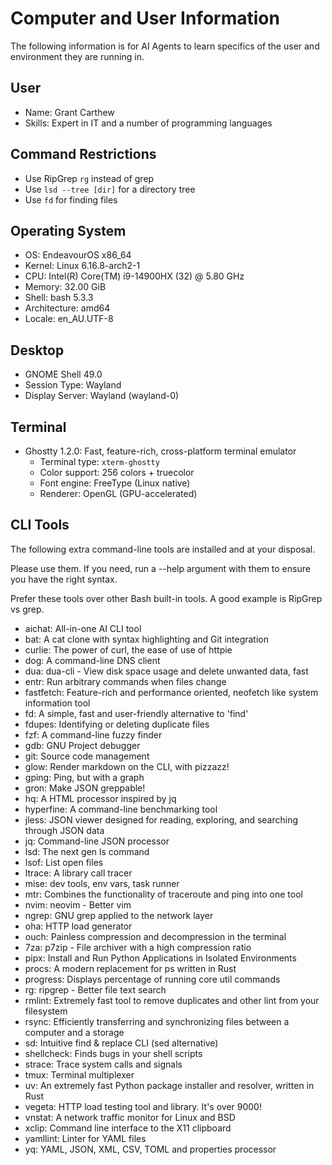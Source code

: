 # Computer and User Information

The following information is for AI Agents to learn specifics of the user and environment they are running in.

## User

- Name: Grant Carthew
- Skills: Expert in IT and a number of programming languages

## Command Restrictions

- Use RipGrep `rg` instead of grep
- Use `lsd --tree [dir]` for a directory tree
- Use `fd` for finding files

## Operating System

- OS: EndeavourOS x86_64
- Kernel: Linux 6.16.8-arch2-1
- CPU: Intel(R) Core(TM) i9-14900HX (32) @ 5.80 GHz
- Memory: 32.00 GiB
- Shell: bash 5.3.3
- Architecture: amd64
- Locale: en_AU.UTF-8

## Desktop

- GNOME Shell 49.0
- Session Type: Wayland
- Display Server: Wayland (wayland-0)

## Terminal

- Ghostty 1.2.0: Fast, feature-rich, cross-platform terminal emulator
  - Terminal type: `xterm-ghostty`
  - Color support: 256 colors + truecolor
  - Font engine: FreeType (Linux native)
  - Renderer: OpenGL (GPU-accelerated)

## CLI Tools

The following extra command-line tools are installed and at your disposal.

Please use them. If you need, run a --help argument with them to ensure you have the right syntax.

Prefer these tools over other Bash built-in tools. A good example is RipGrep vs grep.

- aichat: All-in-one AI CLI tool
- bat: A cat clone with syntax highlighting and Git integration
- curlie: The power of curl, the ease of use of httpie
- dog: A command-line DNS client
- dua: dua-cli - View disk space usage and delete unwanted data, fast
- entr: Run arbitrary commands when files change
- fastfetch: Feature-rich and performance oriented, neofetch like system information tool
- fd: A simple, fast and user-friendly alternative to 'find'
- fdupes: Identifying or deleting duplicate files
- fzf: A command-line fuzzy finder
- gdb: GNU Project debugger
- git: Source code management
- glow: Render markdown on the CLI, with pizzazz!
- gping: Ping, but with a graph
- gron: Make JSON greppable!
- hq: A HTML processor inspired by jq
- hyperfine: A command-line benchmarking tool
- jless: JSON viewer designed for reading, exploring, and searching through JSON data
- jq: Command-line JSON processor
- lsd: The next gen ls command
- lsof: List open files
- ltrace: A library call tracer
- mise: dev tools, env vars, task runner
- mtr: Combines the functionality of traceroute and ping into one tool
- nvim: neovim - Better vim
- ngrep: GNU grep applied to the network layer
- oha: HTTP load generator
- ouch: Painless compression and decompression in the terminal
- 7za: p7zip - File archiver with a high compression ratio
- pipx: Install and Run Python Applications in Isolated Environments
- procs: A modern replacement for ps written in Rust
- progress: Displays percentage of running core util commands
- rg: ripgrep - Better file text search
- rmlint: Extremely fast tool to remove duplicates and other lint from your filesystem
- rsync: Efficiently transferring and synchronizing files between a computer and a storage
- sd: Intuitive find & replace CLI (sed alternative)
- shellcheck: Finds bugs in your shell scripts
- strace: Trace system calls and signals
- tmux: Terminal multiplexer
- uv: An extremely fast Python package installer and resolver, written in Rust
- vegeta: HTTP load testing tool and library. It's over 9000!
- vnstat: A network traffic monitor for Linux and BSD
- xclip: Command line interface to the X11 clipboard
- yamllint: Linter for YAML files
- yq: YAML, JSON, XML, CSV, TOML and properties processor
